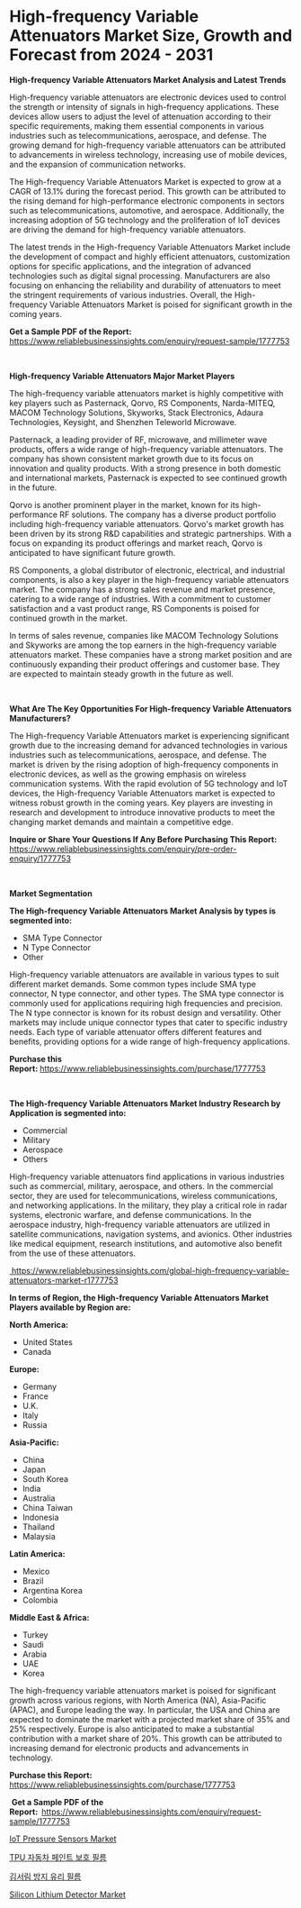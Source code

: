 <p><h1>High-frequency Variable Attenuators Market Size, Growth and Forecast from 2024 - 2031</h1></p><p><strong>High-frequency Variable Attenuators Market Analysis and Latest Trends</strong></p>
<p><p>High-frequency variable attenuators are electronic devices used to control the strength or intensity of signals in high-frequency applications. These devices allow users to adjust the level of attenuation according to their specific requirements, making them essential components in various industries such as telecommunications, aerospace, and defense. The growing demand for high-frequency variable attenuators can be attributed to advancements in wireless technology, increasing use of mobile devices, and the expansion of communication networks.</p><p>The High-frequency Variable Attenuators Market is expected to grow at a CAGR of 13.1% during the forecast period. This growth can be attributed to the rising demand for high-performance electronic components in sectors such as telecommunications, automotive, and aerospace. Additionally, the increasing adoption of 5G technology and the proliferation of IoT devices are driving the demand for high-frequency variable attenuators.</p><p>The latest trends in the High-frequency Variable Attenuators Market include the development of compact and highly efficient attenuators, customization options for specific applications, and the integration of advanced technologies such as digital signal processing. Manufacturers are also focusing on enhancing the reliability and durability of attenuators to meet the stringent requirements of various industries. Overall, the High-frequency Variable Attenuators Market is poised for significant growth in the coming years.</p></p>
<p><strong>Get a Sample PDF of the Report:&nbsp;</strong> <a href="https://www.reliablebusinessinsights.com/enquiry/request-sample/1777753">https://www.reliablebusinessinsights.com/enquiry/request-sample/1777753</a></p>
<p>&nbsp;</p>
<p><strong>High-frequency Variable Attenuators Major Market Players</strong></p>
<p><p>The high-frequency variable attenuators market is highly competitive with key players such as Pasternack, Qorvo, RS Components, Narda-MITEQ, MACOM Technology Solutions, Skyworks, Stack Electronics, Adaura Technologies, Keysight, and Shenzhen Teleworld Microwave.</p><p>Pasternack, a leading provider of RF, microwave, and millimeter wave products, offers a wide range of high-frequency variable attenuators. The company has shown consistent market growth due to its focus on innovation and quality products. With a strong presence in both domestic and international markets, Pasternack is expected to see continued growth in the future.</p><p>Qorvo is another prominent player in the market, known for its high-performance RF solutions. The company has a diverse product portfolio including high-frequency variable attenuators. Qorvo's market growth has been driven by its strong R&D capabilities and strategic partnerships. With a focus on expanding its product offerings and market reach, Qorvo is anticipated to have significant future growth.</p><p>RS Components, a global distributor of electronic, electrical, and industrial components, is also a key player in the high-frequency variable attenuators market. The company has a strong sales revenue and market presence, catering to a wide range of industries. With a commitment to customer satisfaction and a vast product range, RS Components is poised for continued growth in the market.</p><p>In terms of sales revenue, companies like MACOM Technology Solutions and Skyworks are among the top earners in the high-frequency variable attenuators market. These companies have a strong market position and are continuously expanding their product offerings and customer base. They are expected to maintain steady growth in the future as well.</p></p>
<p>&nbsp;</p>
<p><strong>What Are The Key Opportunities For High-frequency Variable Attenuators Manufacturers?</strong></p>
<p><p>The High-frequency Variable Attenuators market is experiencing significant growth due to the increasing demand for advanced technologies in various industries such as telecommunications, aerospace, and defense. The market is driven by the rising adoption of high-frequency components in electronic devices, as well as the growing emphasis on wireless communication systems. With the rapid evolution of 5G technology and IoT devices, the High-frequency Variable Attenuators market is expected to witness robust growth in the coming years. Key players are investing in research and development to introduce innovative products to meet the changing market demands and maintain a competitive edge.</p></p>
<p><strong>Inquire or Share Your Questions If Any Before Purchasing This Report:</strong> <a href="https://www.reliablebusinessinsights.com/enquiry/pre-order-enquiry/1777753">https://www.reliablebusinessinsights.com/enquiry/pre-order-enquiry/1777753</a></p>
<p>&nbsp;</p>
<p><strong>Market Segmentation</strong></p>
<p><strong>The High-frequency Variable Attenuators Market Analysis by types is segmented into:</strong></p>
<p><ul><li>SMA Type Connector</li><li>N Type Connector</li><li>Other</li></ul></p>
<p><p>High-frequency variable attenuators are available in various types to suit different market demands. Some common types include SMA type connector, N type connector, and other types. The SMA type connector is commonly used for applications requiring high frequencies and precision. The N type connector is known for its robust design and versatility. Other markets may include unique connector types that cater to specific industry needs. Each type of variable attenuator offers different features and benefits, providing options for a wide range of high-frequency applications.</p></p>
<p><strong>Purchase this Report:&nbsp;</strong><a href="https://www.reliablebusinessinsights.com/purchase/1777753">https://www.reliablebusinessinsights.com/purchase/1777753</a></p>
<p>&nbsp;</p>
<p><strong>The High-frequency Variable Attenuators Market Industry Research by Application is segmented into:</strong></p>
<p><ul><li>Commercial</li><li>Military</li><li>Aerospace</li><li>Others</li></ul></p>
<p><p>High-frequency variable attenuators find applications in various industries such as commercial, military, aerospace, and others. In the commercial sector, they are used for telecommunications, wireless communications, and networking applications. In the military, they play a critical role in radar systems, electronic warfare, and defense communications. In the aerospace industry, high-frequency variable attenuators are utilized in satellite communications, navigation systems, and avionics. Other industries like medical equipment, research institutions, and automotive also benefit from the use of these attenuators.</p></p>
<p><a href="https://www.reliablebusinessinsights.com/global-high-frequency-variable-attenuators-market-r1777753">&nbsp;https://www.reliablebusinessinsights.com/global-high-frequency-variable-attenuators-market-r1777753</a></p>
<p><strong>In terms of Region, the High-frequency Variable Attenuators Market Players available by Region are:</strong></p>
<p>
    <p> <strong> North America: </strong>
        <ul>
            <li>United States</li>
            <li>Canada</li>
        </ul>
        </p> 
    <p> <strong> Europe: </strong>
        <ul>
            <li>Germany</li>
            <li>France</li>
            <li>U.K.</li>
            <li>Italy</li>
            <li>Russia</li>
        </ul>
        </p> 
    <p> <strong> Asia-Pacific: </strong>
        <ul>
            <li>China</li>
            <li>Japan</li>
            <li>South Korea</li>
            <li>India</li>
            <li>Australia</li>
            <li>China Taiwan</li>
            <li>Indonesia</li>
            <li>Thailand</li>
            <li>Malaysia</li>
        </ul>
        </p> 
    <p> <strong> Latin America: </strong>
        <ul>
            <li>Mexico</li>
            <li>Brazil</li>
            <li>Argentina Korea</li>
            <li>Colombia</li>
        </ul>
        </p> 
    <p> <strong> Middle East & Africa: </strong>
        <ul>
            <li>Turkey</li>
            <li>Saudi</li>
            <li>Arabia</li>
            <li>UAE</li>
            <li>Korea</li>
        </ul>
    </p>
    </p>
<p><p>The high-frequency variable attenuators market is poised for significant growth across various regions, with North America (NA), Asia-Pacific (APAC), and Europe leading the way. In particular, the USA and China are expected to dominate the market with a projected market share of 35% and 25% respectively. Europe is also anticipated to make a substantial contribution with a market share of 20%. This growth can be attributed to increasing demand for electronic products and advancements in technology.</p></p>
<p><strong>Purchase this Report: </strong><a href="https://www.reliablebusinessinsights.com/purchase/1777753">https://www.reliablebusinessinsights.com/purchase/1777753</a></p>
<p>&nbsp;<strong>Get a Sample PDF of the Report:&nbsp;&nbsp;</strong><a href="https://www.reliablebusinessinsights.com/enquiry/request-sample/1777753">https://www.reliablebusinessinsights.com/enquiry/request-sample/1777753</a></p>
<p><strong></strong></p>
<p><p><a href="https://github.com/dmmanir420/Market-Research-Report-List-1/blob/main/iot-pressure-sensors-market.md">IoT Pressure Sensors Market</a></p><p><a href="https://github.com/joannescott9078/Market-Research-Report-List-1/blob/main/7268124157595.md">TPU 자동차 페인트 보호 필름</a></p><p><a href="https://github.com/TrevorKruvalis5678/Market-Research-Report-List-2/blob/main/7470702157594.md">김서림 방지 유리 필름</a></p><p><a href="https://github.com/susanjprice2023/Market-Research-Report-List-1/blob/main/silicon-lithium-detector-market.md">Silicon Lithium Detector Market</a></p></p>